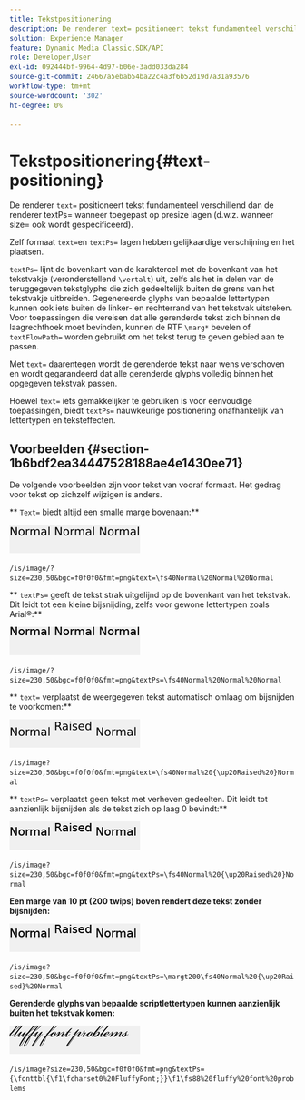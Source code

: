 ```yaml
---
title: Tekstpositionering
description: De renderer text= positioneert tekst fundamenteel verschillend dan de renderer textPs= wanneer toegepast op presize lagen (d.w.z. wanneer size= ook wordt gespecificeerd).
solution: Experience Manager
feature: Dynamic Media Classic,SDK/API
role: Developer,User
exl-id: 092444bf-9964-4d97-b06e-3add033da284
source-git-commit: 24667a5ebab54ba22c4a3f6b52d19d7a31a93576
workflow-type: tm+mt
source-wordcount: '302'
ht-degree: 0%

---
```


# Tekstpositionering{#text-positioning}

De renderer `text=` positioneert tekst fundamenteel verschillend dan de renderer textPs= wanneer toegepast op presize lagen (d.w.z. wanneer size= ook wordt gespecificeerd).

Zelf formaat `text=`en `textPs=` lagen hebben gelijkaardige verschijning en het plaatsen.

`textPs=` lijnt de bovenkant van de karaktercel met de bovenkant van het tekstvakje (veronderstellend `\vertalt`) uit, zelfs als het in delen van de teruggegeven tekstglyphs die zich gedeeltelijk buiten de grens van het tekstvakje uitbreiden. Gegenereerde glyphs van bepaalde lettertypen kunnen ook iets buiten de linker- en rechterrand van het tekstvak uitsteken. Voor toepassingen die vereisen dat alle gerenderde tekst zich binnen de laagrechthoek moet bevinden, kunnen de RTF `\marg*` bevelen of `textFlowPath=` worden gebruikt om het tekst terug te geven gebied aan te passen.

Met `text=` daarentegen wordt de gerenderde tekst naar wens verschoven en wordt gegarandeerd dat alle gerenderde glyphs volledig binnen het opgegeven tekstvak passen.

Hoewel `text=` iets gemakkelijker te gebruiken is voor eenvoudige toepassingen, biedt `textPs=` nauwkeurige positionering onafhankelijk van lettertypen en teksteffecten.

## Voorbeelden {#section-1b6bdf2ea34447528188ae4e1430ee71}

De volgende voorbeelden zijn voor tekst van vooraf formaat. Het gedrag voor tekst op zichzelf wijzigen is anders.

** `Text=` biedt altijd een smalle marge bovenaan:**

![Voorbeeld van tekstpositionering van één afbeelding](assets/tp01.png)

`/is/image/?size=230,50&bgc=f0f0f0&fmt=png&text=\fs40Normal%20Normal%20Normal`

** `textPs=` geeft de tekst strak uitgelijnd op de bovenkant van het tekstvak. Dit leidt tot een kleine bijsnijding, zelfs voor gewone lettertypen zoals Arial®:**

![Voorbeeld van tekstpositionering van twee afbeeldingen](assets/tp02.png)

`/is/image/?size=230,50&bgc=f0f0f0&fmt=png&textPs=\fs40Normal%20Normal%20Normal`

** `text=` verplaatst de weergegeven tekst automatisch omlaag om bijsnijden te voorkomen:**

![Voorbeeld van tekstpositionering van drie afbeeldingen](assets/tp03.png)

`/is/image?size=230,50&bgc=f0f0f0&fmt=png&text=\fs40Normal%20{\up20Raised%20}Normal`

** `textPs=` verplaatst geen tekst met verheven gedeelten. Dit leidt tot aanzienlijk bijsnijden als de tekst zich op laag 0 bevindt:**

![Voorbeeld van tekstpositionering van vier afbeeldingen](assets/tp04.png)

`/is/image?size=230,50&bgc=f0f0f0&fmt=png&textPs=\fs40Normal%20{\up20Raised%20}Normal`

**Een marge van 10 pt (200 twips) boven rendert deze tekst zonder bijsnijden:**

![Voorbeeld van tekstpositionering van vijf afbeeldingen](assets/tp05.png)

`/is/image?size=230,50&bgc=f0f0f0&fmt=png&textPs=\margt200\fs40Normal%20{\up20Raised}%20Normal`

**Gerenderde glyphs van bepaalde scriptlettertypen kunnen aanzienlijk buiten het tekstvak komen:**

![Voorbeeld van tekstpositionering zes afbeeldingen](assets/tp06.png)

`/is/image?size=230,50&bgc=f0f0f0&fmt=png&textPs={\fonttbl{\f1\fcharset0%20FluffyFont;}}\f1\fs88%20fluffy%20font%20problems`
